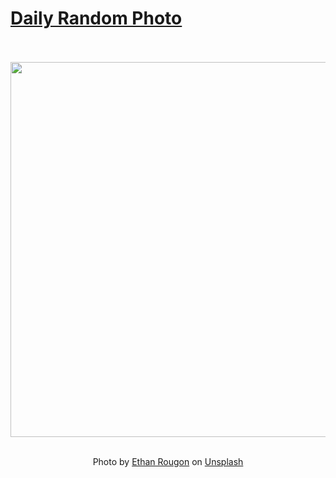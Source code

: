 # [Daily Random Photo](https://www.dailyrandomphoto.com/)

<div align="center">
  <br>
  <br>
  <a href="https://www.dailyrandomphoto.com/p/2021/2021-11-14/"><img src="https://images.unsplash.com/photo-1630480602926-827d92d3b11a?crop=entropy&cs=tinysrgb&fit=max&fm=jpg&ixid=Mnw3NzUwOHwwfDF8cmFuZG9tfHx8fHx8fHx8MTYzNjg0OTEyOQ&ixlib=rb-1.2.1&q=80&w=1080" width="600px"></a>
  <br>
  <br>
  <p class="has-text-grey">Photo by <a href="https://unsplash.com/@ethanethan?utm_source=Daily%20Random%20Photo&amp;utm_medium=referral" target="_blank" rel="noopener noreferrer">Ethan Rougon</a> on <a href="https://unsplash.com/photos/YsJG6UQuwNw?utm_source=Daily%20Random%20Photo&amp;utm_medium=referral" target="_blank" rel="noopener noreferrer">Unsplash</a></p>
</div>

